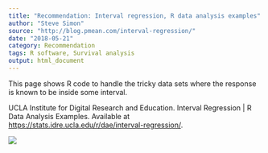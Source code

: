```yaml
---
title: "Recommendation: Interval regression, R data analysis examples"
author: "Steve Simon"
source: "http://blog.pmean.com/interval-regression/"
date: "2018-05-21"
category: Recommendation
tags: R software, Survival analysis
output: html_document
---
```


This page shows R code to handle the tricky data sets where the response
is known to be inside some interval.

<!---More--->

UCLA Institute for Digital Research and Education. Interval Regression
| R Data Analysis Examples. Available at
<https://stats.idre.ucla.edu/r/dae/interval-regression/>.

![](../../../web/images/18/interval-regression01.png)




